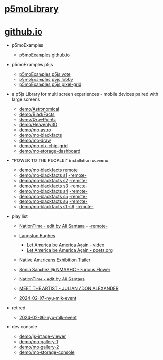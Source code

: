 # [p5moLibrary](https://github.com/molab-itp/p5moLibrary)

# [github.io](https://molab-itp.github.io/p5moLibrary/src?v=56)

- p5moExamples

  - [ p5moExamples github.io ](https://molab-itp.github.io/p5moExamples)

- p5moExamples p5js

  - [ p5moExamples p5js vote ](https://editor.p5js.org/jht9629-nyu/sketches/EEafnQwr1)
  - [ p5moExamples p5js lobby ](https://editor.p5js.org/jht9629-nyu/sketches/vP6sWN4Cu)
  - [ p5moExamples p5js pixel-grid ](https://editor.p5js.org/jht9629-nyu/sketches/CntV1JQNp)

- a p5js Library for multi screen experiences - mobile devices paired with large screens

  - [demo/Astronomical](demo/Astronomical?v=56)
  - [demo/BlackFacts](demo/BlackFacts?v=56)
  - [demo/DrawPoints](demo/DrawPoints?v=56)
  - [demo/Heavenly3D](demo/Heavenly3D?v=56)
  - [demo/mo-astro](demo/mo-astro?v=56)
  - [demo/mo-blackfacts](demo/mo-blackfacts?v=56)
  - [demo/mo-draw](demo/mo-draw?v=56)
  - [demo/mo-pix-chip-grid](demo/mo-pix-chip-grid?v=56)
  - [demo/mo-storage-dashboard](demo/mo-storage-dashboard?v=56)

- "POWER TO THE PEOPLE!" installation screens

  - [demo/mo-blackfacts remote](demo/mo-blackfacts?v=56)
  - [demo/mo-blackfacts s1](demo/mo-blackfacts?v=56&group=s1&qrcode=mo-blackfacts-qrcode-1.png) [-remote-](demo/mo-blackfacts?v=56&group=s1)
  - [demo/mo-blackfacts s2](demo/mo-blackfacts?v=56&group=s2&qrcode=mo-blackfacts-qrcode-2.png) [-remote-](demo/mo-blackfacts?v=56&group=s2)
  - [demo/mo-blackfacts s3](demo/mo-blackfacts?v=56&group=s3&qrcode=mo-blackfacts-qrcode-3.png) [-remote-](demo/mo-blackfacts?v=56&group=s3)
  - [demo/mo-blackfacts s4](demo/mo-blackfacts?v=56&group=s4&qrcode=mo-blackfacts-qrcode-4.png) [-remote-](demo/mo-blackfacts?v=56&group=s4)
  - [demo/mo-blackfacts s5](demo/mo-blackfacts?v=56&group=s5&qrcode=mo-blackfacts-qrcode-5.png) [-remote-](demo/mo-blackfacts?v=56&group=s5)
  - [demo/mo-blackfacts s6](demo/mo-blackfacts?v=56&group=s6&qrcode=mo-blackfacts-qrcode-6.png) [-remote-](demo/mo-blackfacts?v=56&group=s6)
  - [demo/mo-blackfacts s1-s6](demo/mo-blackfacts?v=56&group=s1,s2,s3,s4,s5,s6&qrcode=mo-blackfacts-qrcode-1-6.png) [-remote-](demo/mo-blackfacts?v=56&group=s1,s2,s3,s4,s5,s6)

- play list

  - [NationTime - edit by Ali Santana](demo/mo-videoplayer/?playlist=-UtKxghWlvY&title=NationTime%20-%20ELUCID%20-%20BETAMAX&qrcode=NationTime.png) - [-remote-](demo/mo-videoplayer/?playlist=-UtKxghWlvY&title=NationTime%20-%20ELUCID%20-%20BETAMAX)

  - [Langston Hughes ](demo/BlackFacts?playlist=XzI3huqpCi4)

    - [Let America be America Again - video](demo/mo-blackfacts?playlist=CFNM8GB_Yp0&title=%E2%98%85)
    - [Let America be America Again - poets.org](https://poets.org/poem/let-america-be-america-again)

  - [Native Americans Exhibition Trailer](demo/BlackFacts?playlist=hpjNGTYvpxw)

  - [Sonia Sanchez @ NMAAHC - Furious Flower](demo/mo-blackfacts?playlist=FNLp8e-cfgk&title=Sonia%20Sanchez)

  - [NationTime - edit by Ali Santana](demo/mo-videoplayer?playlist=-UtKxghWlvY&title=NationTime%20-%20ELUCID%20-%20BETAMAX&qrcode=NationTime.png)

  - [MEET THE ARTIST - JULIAN ADON ALEXANDER](demo/mo-blackfacts?playlist=wk0La_2igws&title=MEET%20THE%20ARTIST%20-%20JULIAN%20ADON%20ALEXANDE%20-%20What%20it%20is&qrcode=JULIAN.png)

  - [2024-02-07-nyu-mlk-event](demo/mo-blackfacts?playlist=lG758MniLYg&qrcode=annoucement-01.png&title=2024-02-07-nyu-mlk-event)

- retired

  - [2024-02-06-nyu-mlk-event](demo/mo-blackfacts?playlist=zbRz5xTaLYI&qrcode=annoucement-01.png&title=2024-02-06-nyu-mlk-event)
  <!-- - [Weapons of White Destruction - TJ](demo/mo-blackfacts?playlist=ob8YQPGJiHY&title=Weapons%20of%20White%20Destruction%20-%20TJ&&qrcode=TJ.png) -->

- dev console

  - [demo/js-image-viewer](demo/js-image-viewer?v=56)
  - [demo/mo-gallery-1](demo/mo-gallery-1?v=56)
  - [demo/mo-gallery-2](demo/mo-gallery-2?v=56)
  - [demo/mo-storage-console](demo/mo-storage-console?v=56)

<!--

- retired
  - [demo/mo-astro-host-0](demo/mo-astro-host-0?v=56)
  - [demo/mo-astro-host-1](demo/mo-astro-host-1?v=56)
  - [demo/mo-astro-remote-0](demo/mo-astro-remote-0?v=56)
  - [demo/mo-astro-remote-1](demo/mo-astro-remote-1?v=56)

  - [demo/mo-blackfacts-host](demo/mo-blackfacts-host?v=56)
  - [demo/mo-blackfacts-remote](demo/mo-blackfacts-remote?v=56)

# https://www.youtube.com/watch?v=hpjNGTYvpxw
# The Land Carries Our Ancestors: Contemporary Art by Native Americans Exhibition Trailer

 -->
